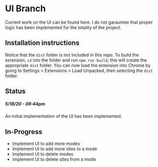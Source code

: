 # UI Branch
Current work on the UI can be found here. I do not garauntee that proper logic has been implemented for the totality of the project.

## Installation instructions
Notice that the `dist` folder is not included in this repo. To build the extension, `cd` into the folder and run `npm run build`; this will create the appropriate `dist` folder. You can now load the extension into Chrome by going to Settings > Extensions > Load Unpacked, then selecting the `dist` folder.


## Status
##### *5/18/20 - 09:44pm*
An initial implementation of the UI has been implemented.

## In-Progress
  * Implement UI to add more modes
  * Implement UI to add more sites to a mode
  * Implement UI to delete modes
  * Implement UI to delete sites from a mode
